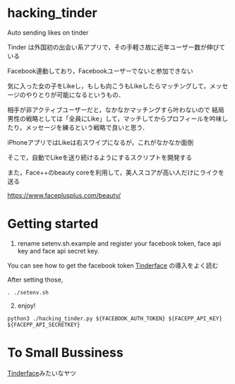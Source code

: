 # hacking_tinder
Auto sending likes on tinder

Tinder は外国初の出会い系アプリで，その手軽さ故に近年ユーザー数が伸びている

Facebook連動しており，Facebookユーザーでないと参加できない

気に入った女の子をLikeし，もしも向こうもLikeしたらマッチングして，メッセージのやりとりが可能になるというもの．

相手が非アクティブユーザーだと，なかなかマッチングすら叶わないので
結局男性の戦略としては「全員にLike」して，マッチしてからプロフィールを吟味したり，メッセージを練るという戦略で良いと思う．

iPhoneアプリではLikeは右スワイプになるが，これがなかなか面倒

そこで，自動でLikeを送り続けるようにするスクリプトを開発する

また，Face++のbeauty coreを利用して，美人スコアが高い人だけにライクを送る

https://www.faceplusplus.com/beauty/


Getting started
==========

1. rename setenv.sh.example and register your facebook token, face api key and face api secret key.

You can see how to get the facebook token [Tinderface](https://tinderface.herokuapp.com/) の導入をよく読む

After setting those,
```
. ./setenv.sh
```

2. enjoy!

```
python3 ./hacking_tinder.py ${FACEBOOK_AUTH_TOKEN} ${FACEPP_API_KEY} ${FACEPP_API_SECRETKEY}
```


To Small Bussiness
=====
[Tinderface](https://tinderface.herokuapp.com/)みたいなヤツ
